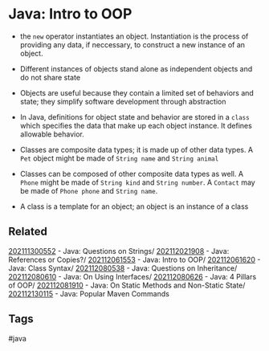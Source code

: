 # Java: Intro to OOP

* the ```new``` operator instantiates an object. Instantiation is the process of
providing any data, if neccessary, to construct a new instance of an object.

* Different instances of objects stand alone as independent objects and do not
share state

* Objects are useful because they contain a limited set of behaviors and state;
they simplify software development through abstraction

* In Java, definitions for object state and behavior are stored in a ```class```
which specifies the data that make up each object instance. It defines allowable
behavior.

* Classes are composite data types; it is made up of other data types. A
```Pet``` object might be made of ```String name``` and ```String animal```

* Classes can be composed of other composite data types as well. A ```Phone```
might be made of ```String kind``` and ```String number```. A ```Contact``` may
be made of ```Phone phone``` and ```String name```.

* A class is a template for an object; an object is an instance of a class


## Related
[202111300552](../202111300552) - Java: Questions on Strings/
[202112021908](../202112021908) - Java: References or Copies?/
[202112061553](../202112061553) - Java: Intro to OOP/
[202112061620](../202112061620) - Java: Class Syntax/
[202112080538](../202112080538) - Java: Questions on Inheritance/
[202112080610](../202112080610) - Java: On Using Interfaces/
[202112080626](../202112080626) - Java: 4 Pillars of OOP/
[202112081910](../202112081910) - Java: On Static Methods and Non-Static State/
[202112130115](../202112130115) - Java: Popular Maven Commands


## Tags
#java
